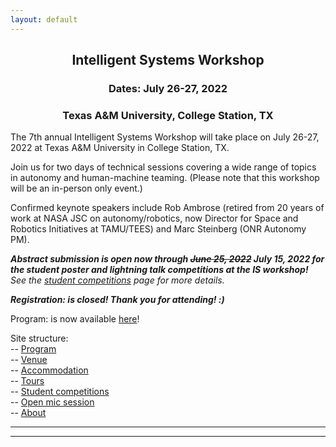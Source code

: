 ```yaml
---
layout: default
---
```


<h2 align="center">Intelligent Systems Workshop</h2>
<h3 align="center">Dates: July 26-27, 2022</h3>
<h3 align="center">Texas A&M University, College Station, TX</h3>

The 7th annual Intelligent Systems Workshop will take place on July 26-27, 2022 at Texas A&M University in College Station, TX.

Join us for two days of technical sessions covering a wide range of topics in autonomy and human-machine teaming. (Please note that this workshop will be an in-person only event.)

Confirmed keynote speakers include Rob Ambrose (retired from 20 years of work at NASA JSC on autonomy/robotics, now Director for Space and Robotics Initiatives at TAMU/TEES) and Marc Steinberg (ONR Autonomy PM).

<i><b>Abstract submission is open now through <strike>June 25, 2022</strike> July 15, 2022 for the student poster and lightning talk competitions at the IS workshop!</b> See the [student competitions](/IS_Workshop_2022/student_competitions.html) page for more details.</i>

<i><b>Registration: is closed! Thank you for attending! :)</b> <!--($150 for regular attendees and $25 for students) Register <a href="https://na.eventscloud.com/ereg/index.php?eventid=695111&">here</a>! --></i>

Program: is now available <a href="https://docs.google.com/spreadsheets/d/1otmL4bkWHclOv1q6ODcpmVRHJh9VRp3JHxxfSIpLQsQ/edit?usp=sharing">here</a>!

Site structure:  
-- <a href="{{ '/IS_Workshop_2022/program.html' | absolute_url }}">Program</a><br>
-- <a href="{{ '/IS_Workshop_2022/venue.html' | absolute_url }}">Venue</a><br>
-- <a href="{{ '/IS_Workshop_2022/accommodation.html' | absolute_url }}">Accommodation</a><br>
-- <a href="{{ '/IS_Workshop_2022/tours.html' | absolute_url }}">Tours</a><br>
-- <a href="{{ '/IS_Workshop_2022/student_competitions.html' | absolute_url }}">Student competitions</a><br>
-- <a href="{{ '/IS_Workshop_2022/open_mic_session.html' | absolute_url }}">Open mic session</a><br>
-- <a href="{{ '/IS_Workshop_2022/about.html' | absolute_url }}">About</a><br>

* * *
* * *

<!-- --end-of-page-- -->
